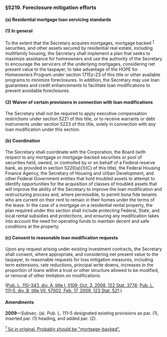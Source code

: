 ### §5219. Foreclosure mitigation efforts ###

[]()

#### (a) Residential mortgage loan servicing standards ####

[]()

#### (1) In general ####

To the extent that the Secretary acquires mortgages, mortgage backed <sup><a href="#5219_1_target" name="5219_1">1</a></sup> securities, and other assets secured by residential real estate, including multifamily housing, the Secretary shall implement a plan that seeks to maximize assistance for homeowners and use the authority of the Secretary to encourage the servicers of the underlying mortgages, considering net present value to the taxpayer, to take advantage of the HOPE for Homeowners Program under section 1715z–23 of this title or other available programs to minimize foreclosures. In addition, the Secretary may use loan guarantees and credit enhancements to facilitate loan modifications to prevent avoidable foreclosures.

[]()

#### (2) Waiver of certain provisions in connection with loan modifications ####

The Secretary shall not be required to apply executive compensation restrictions under section 5221 of this title, or to receive warrants or debt instruments under section 5223 of this title, solely in connection with any loan modification under this section.

[]()

#### (b) Coordination ####

The Secretary shall coordinate with the Corporation, the Board (with respect to any mortgage or mortgage-backed securities or pool of securities held, owned, or controlled by or on behalf of a Federal reserve bank, as provided in section 5220(a)(1)(C) of this title), the Federal Housing Finance Agency, the Secretary of Housing and Urban Development, and other Federal Government entities that hold troubled assets to attempt to identify opportunities for the acquisition of classes of troubled assets that will improve the ability of the Secretary to improve the loan modification and restructuring process and, where permissible, to permit bona fide tenants who are current on their rent to remain in their homes under the terms of the lease. In the case of a mortgage on a residential rental property, the plan required under this section shall include protecting Federal, State, and local rental subsidies and protections, and ensuring any modification takes into account the need for operating funds to maintain decent and safe conditions at the property.

[]()

#### (c) Consent to reasonable loan modification requests ####

Upon any request arising under existing investment contracts, the Secretary shall consent, where appropriate, and considering net present value to the taxpayer, to reasonable requests for loss mitigation measures, including term extensions, rate reductions, principal write downs, increases in the proportion of loans within a trust or other structure allowed to be modified, or removal of other limitation on modifications.

([Pub. L. 110–343, div. A, title I, §109, Oct. 3, 2008, 122 Stat. 3774](/statviewer.htm?volume=122&page=3774); [Pub. L. 111–5, div. B, title VII, §7002, Feb. 17, 2009, 123 Stat. 521](/statviewer.htm?volume=123&page=521).)

#### Amendments ####

**2009**—Subsec. (a). Pub. L. 111–5 designated existing provisions as par. (1), inserted par. (1) heading, and added par. (2).

[<sup>1</sup> So in original. Probably should be "mortgage-backed".](#5219_1)